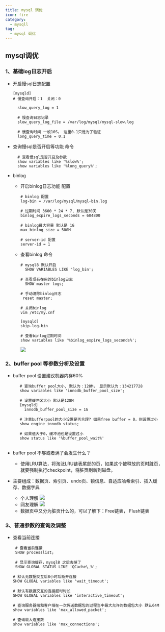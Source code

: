 ```yaml
---
title: mysql 调优
icon: fire
category:
  - mysqll
tag:
  - mysql 调优
---
```


## mysql调优
### 1、基础log日志开启

- 开启慢sql日志配置
  ```text
  [mysqld]
  # 慢查询开启：1  关闭：0
  
    slow_query_log = 1
  
    # 慢查询日志记录
    slow_query_log_file = /var/log/mysql/mysql-slow.log
  
    # 慢查询时间 一般10S， 这里0.1只是为了验证
    long_query_time = 0.1
  ```
  
- 查询慢sql是否开启等功能 命令
  ```shell
    # 查看慢sql是否开启及参数
    show variables like '%slow%';
    show variables like '%long_query%';
  ```

- binlog
  - 开启binlog日志功能 配置
    ```text
    # binlog 配置
    log-bin = /var/log/mysql/mysql-bin.log
  
    # 过期时间 3600 * 24 * 7, 默认是30天
    binlog_expire_logs_seconds = 604800
  
    # binlog最大容量 默认是 1G
    max_binlog_size = 500M

    # server-id 配置
    server-id = 1
    ```
  - 查看binlog 命令
    ```shell
    # mysql8 默认开启
      SHOW VARIABLES LIKE 'log_bin';
  
    # 查看现有在用的binlog日志
      SHOW master logs;
  
    # 手动清除binlog日志
     reset master;

    # 关闭binlog
    vim /etc/my.cnf
    
    [mysqld]
    skip-log-bin
    
    # 查看binlog过期时间
    show variables like '%binlog_expire_logs_seconds%';
    ```
    ![](https://wqknowledge.oss-cn-shenzhen.aliyuncs.com/mysql/mysql1.png)

### 2、buffer pool 等参数分析及设置

- buffer pool 设置建议机器内存60%
   ```text
      # 查询buffer pool大小, 默认为：128M， 显示默认为：134217728
      show variables like 'innodb_buffer_pool_size';
  
      # 设置缓冲区大小 默认是128M
      [mysqld]
        innodb_buffer_pool_size = 1G
  
      # 注意bufferpool的大小设置是否合理? 如果free buffer = 0，则设置过小
      show engine innodb status;
  
      # 如果值大于0，缓冲池也是设置过小
      show status like '%buffer_pool_wait%'
  
  
   ```
- buffer pool 不够或者满了会发生什么？
  - 使用LRU算法，将淘汰LRU链表尾部的页，如果这个被释放的页时脏页，就要强制执行checkpoint，将脏页刷新到磁盘。

- 主要组成：数据页、索引页、undo页、锁信息、自适应哈希索引、插入缓存、数据字典
  - 个人理解
    ![](https://wqknowledge.oss-cn-shenzhen.aliyuncs.com/mysql/innodb1.png)
  - 网友理解
    ![](https://wqknowledge.oss-cn-shenzhen.aliyuncs.com/mysql/innodb2.png)
  - 数据页中又分为脏页什么的，可以了解下：Free链表， Flush链表

### 3、普通参数的查询及调整
- 查看当前连接
  ```shell
   # 查看当前连接
   SHOW processlist;
  
   # 显示查询缓存，mysql8 之后去掉了
   SHOW GLOBAL STATUS LIKE 'QCache\_%';
  
  # 默认无数据交互后8小时后断开连接
  SHOW GLOBAL variables like 'wait_timeout';
  
  # 默认有数据交互的连接超时时长
  SHOW GLOBAL variables like 'interactive_timeout';
  
  # 查询服务器端和客户端在一次传送数据包的过程当中最大允许的数据包大小 默认64M
  show variables like 'max_allowed_packet';
  
  # 查询最大连接数
  show variables like 'max_connections';
  ```